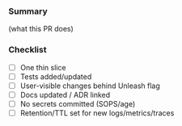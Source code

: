 ### Summary
(what this PR does)

### Checklist
- [ ] One thin slice
- [ ] Tests added/updated
- [ ] User-visible changes behind Unleash flag
- [ ] Docs updated / ADR linked
- [ ] No secrets committed (SOPS/age)
- [ ] Retention/TTL set for new logs/metrics/traces
